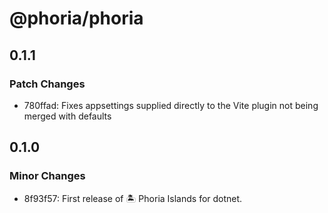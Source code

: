 # @phoria/phoria

## 0.1.1

### Patch Changes

- 780ffad: Fixes appsettings supplied directly to the Vite plugin not being merged with defaults

## 0.1.0

### Minor Changes

- 8f93f57: First release of 🏝️ Phoria Islands for dotnet.
